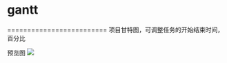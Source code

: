 # gantt
=========================
项目甘特图，可调整任务的开始结束时间，百分比

预览图
![](https://raw.githubusercontent.com/lenxeon/gantt/master/public/images/screen.png)
